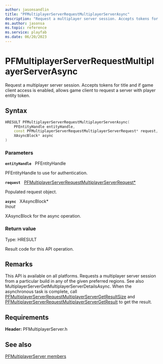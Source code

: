 ```yaml
---
author: jasonsandlin
title: "PFMultiplayerServerRequestMultiplayerServerAsync"
description: "Request a multiplayer server session. Accepts tokens for title and if game client access is enabled, allows game client to request a server with player entity token."
ms.author: jasonsa
ms.topic: reference
ms.service: playfab
ms.date: 06/20/2023
---
```


# PFMultiplayerServerRequestMultiplayerServerAsync  

Request a multiplayer server session. Accepts tokens for title and if game client access is enabled, allows game client to request a server with player entity token.  

## Syntax  
  
```cpp
HRESULT PFMultiplayerServerRequestMultiplayerServerAsync(  
    PFEntityHandle entityHandle,  
    const PFMultiplayerServerRequestMultiplayerServerRequest* request,  
    XAsyncBlock* async  
)  
```  
  
### Parameters  
  
**`entityHandle`** &nbsp; PFEntityHandle  
  
PFEntityHandle to use for authentication.  
  
**`request`** &nbsp; [PFMultiplayerServerRequestMultiplayerServerRequest*](../../pfmultiplayerservertypes/structs/pfmultiplayerserverrequestmultiplayerserverrequest.md)  
  
Populated request object.  
  
**`async`** &nbsp; XAsyncBlock*  
*_Inout_*  
  
XAsyncBlock for the async operation.  
  
  
### Return value
Type: HRESULT
  
Result code for this API operation.
  
## Remarks  
  
This API is available on all platforms. Requests a multiplayer server session from a particular build in any of the given preferred regions. See also MultiplayerServerGetMultiplayerServerDetailsAsync. When the asynchronous task is complete, call [PFMultiplayerServerRequestMultiplayerServerGetResultSize](pfmultiplayerserverrequestmultiplayerservergetresultsize.md) and [PFMultiplayerServerRequestMultiplayerServerGetResult](pfmultiplayerserverrequestmultiplayerservergetresult.md) to get the result.
  
## Requirements  
  
**Header:** PFMultiplayerServer.h
  
## See also  
[PFMultiplayerServer members](../pfmultiplayerserver_members.md)  

  
  

